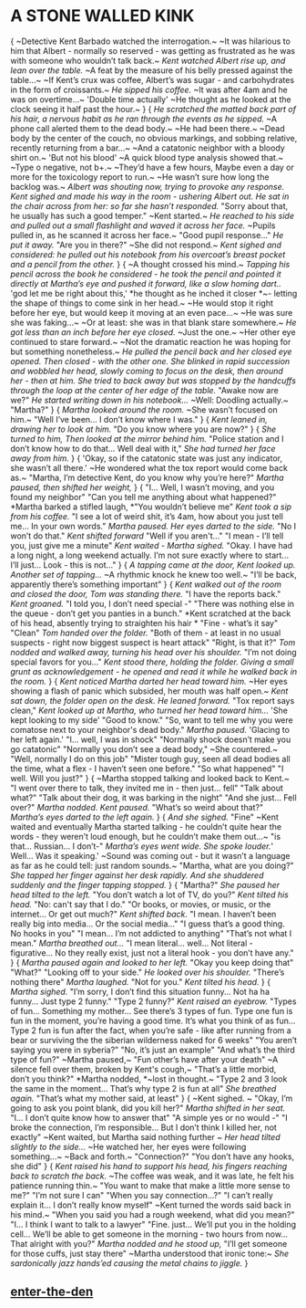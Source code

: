 # A STONE WALLED KINK
{
~Detective Kent Barbado watched the interrogation.~
~It was hilarious to him that Albert - normally so reserved - was getting as frustrated as he was with someone who wouldn’t talk back.~
*Kent watched Albert rise up, and lean over the table.*
~A feat by the measure of his belly pressed against the table...~
~If Kent’s crux was coffee, Albert’s was sugar - and carbohydrates in the form of croissants.~
*He sipped his coffee.*
~It was after 4am and he was on overtime...~
'Double time actually'
~He thought as he looked at the clock seeing it half past the hour.~
}
{
*He scratched the matted back part of his hair, a nervous habit as he ran through the events as he sipped.*
~A phone call alerted them to the dead body.~
~He had been there.~
~Dead body by the center of the couch, no obvious markings, and sobbing relative, recently returning from a bar...~
~And a catatonic neighbor with a bloody shirt on.~
'But not his blood'
~A quick blood type analysis showed that.~
~Type o negative, not b+.~
~They’d have a few hours, Maybe even a day or more for the toxicology report to run.~
~He wasn’t sure how long the backlog was.~
*Albert was shouting now, trying to provoke any response.*
*Kent sighed and made his way in the room - ushering Albert out.*
*He sat in the chair across from her: so far she hasn’t responded.*
"Sorry about that, he usually has such a good temper."
~Kent started.~
*He reached to his side and pulled out a small flashlight and waved it across her face.*
~Pupils pulled in, as he scanned it across her face.~
"Good pupil response..."
*He put it away.*
"Are you in there?"
~She did not respond.~
*Kent sighed and considered: he pulled out his notebook from his overcoat’s breast pocket and a pencil from the other.*
}
{
~A thought crossed his mind.~
*Tapping his pencil across the book he considered - he took the pencil and pointed it directly at Martha’s eye and pushed it forward, like a slow homing dart..* 'god let me be right about this,' *he thought as he inched it closer *~- letting the shape of things to come sink in her head.~ 
~He would stop it right before her eye, but would keep it moving at an even pace...~
~He was sure she was faking...~
~Or at least: she was in that blank stare somewhere.~
*He got less than an inch before her eye closed.*
~Just the one.~
~Her other eye continued to stare forward.~
~Not the dramatic reaction he was hoping for but something nonetheless.~
*He pulled the pencil back and her closed eye opened.*
*Then closed - with the other one.*
*She blinked in rapid succession and wobbled her head, slowly coming to focus on the desk, then around her - then at him.* 
*She tried to back away but was stopped by the handcuffs through the loop at the center of her edge of the table.*
"Awake now are we?"
*He started writing down in his notebook...*
~Well: Doodling actually.~
"Martha?"
}
{
*Martha looked around the room.*
~She wasn’t focused on him.~
"Well I’ve been... 
I don’t know where I was."
}
{
*Kent leaned in, drawing her to look at him.*
"Do you know where you are now?"
}
{
*She turned to him, Then looked at the mirror behind him.*
"Police station and I don’t know how to do that... 
Well deal with it,"
*She had turned her face away from him.*
}
{
'Okay, so if the catatonic state was just any indicator, she wasn’t all there.'
~He wondered what the tox report would come back as.~
"Martha, I’m detective Kent, do you know why you’re here?"
*Martha paused, then shifted her weight,*
}
{
"I... 
Well, I wasn’t moving, and you found my neighbor"
"Can you tell me anything about what happened?"
*Martha barked a stifled laugh, *"You wouldn’t believe me"
*Kent took a sip from his coffee.*
"I see a lot of weird shit, it’s 4am, how about you just tell me... 
In your own words."
*Martha paused.*
*Her eyes darted to the side.*
"No I won’t do that."
*Kent shifted forward*
"Well if you aren't..."
"I mean - I’ll tell you, just give me a minute"
*Kent waited - Martha sighed.*
"Okay. I have had a long night, a long weekend actually. 
I’m not sure exactly where to start... 
I’ll just... 
Look - this is not..."
}
{
*A tapping came at the door, Kent looked up.*
*Another set of tapping...*
~A rhythmic knock he knew too well.~
"I’ll be back, apparently there’s something important"
}
{
*Kent walked out of the room and closed the door, Tom was standing there.*
"I have the reports back."
*Kent groaned.*
"I told you, I don’t need special -"
"There was nothing else in the queue - don’t get you panties in a bunch."
*Kent scratched at the back of his head, absently trying to straighten his hair *
"Fine - what’s it say"
"Clean"
*Tom handed over the folder.*
"Both of them - at least in no usual suspects - right now biggest suspect is heart attack"
"Right, is that it?"
*Tom nodded and walked away, turning his head over his shoulder.*
"I’m not doing special favors for you..."
*Kent stood there, holding the folder.*
*Giving a small grunt as acknowledgement - he opened and read it while he walked back in the room.*
}
{
*Kent noticed Martha darted her head toward him.*
~Her eyes showing a flash of panic which subsided, her mouth was half open.~
*Kent sat down, the folder open on the desk.*
*He leaned forward.*
"Tox report says clean,"
*Kent looked up at Martha, who turned her head toward him...*
'She kept looking to my side'
"Good to know."
"So, want to tell me why you were comatose next to your neighbor's dead body."
*Martha paused.*
'Glacing to her left again.'
"I... well, I was in shock"
"Normally shock doesn’t make you go catatonic"
"Normally you don’t see a dead body,"
~She countered.~
"Well, normally I do on this job"
"Mister tough guy, seen all dead bodies all the time, what a flex - I haven’t seen one before."
"So what happened"
"I well. 
Will you just?"
}
{
~Martha stopped talking and looked back to Kent.~
"I went over there to talk, they invited me in - then just... fell"
"Talk about what?"
"Talk about their dog, it was barking in the night"
"And she just... 
Fell over?"
*Martha nodded.*
*Kent paused.*
"What’s so weird about that?"
*Martha’s eyes darted to the left again.*
}
{
*And she sighed.*
"Fine"
~Kent waited and eventually Martha started talking - he couldn’t quite hear the words - they weren’t loud enough, but he couldn’t make them out...~
"is that... 
Russian... 
I don’t-"
*Martha’s eyes went wide.*
*She spoke louder.*'
Well...
Was it speaking.'
~Sound was coming out - but it wasn’t a language as far as he could tell: just random sounds.~
"Martha, what are you doing?"
*She tapped her finger against her desk rapidly.*
*And she shuddered suddenly and the finger tapping stopped.*
}
{
"Martha?"
*She paused her head tilted to the left.*
"You don’t watch a lot of TV, do you?"
*Kent tilted his head.*
"No: can't say that I do."
"Or books, or movies, or music, or the internet... 
Or get out much?"
*Kent shifted back.*
"I mean. 
I haven’t been really big into media... 
Or the social media..."
"I guess that’s a good thing. 
No hooks in you"
"I mean...
I’m not addicted to anything"
"That’s not what I mean."
*Martha breathed out...*
"I mean literal... 
well... 
Not literal - figurative... 
No they really exist, just not a literal hook - you don’t have any."
}
{
*Martha paused again and looked to her left.*
"Okay you keep doing that"
"What?"
"Looking off to your side."
*He looked over his shoulder.*
"There’s nothing there"
*Martha laughed.*
"Not for you."
*Kent tilted his head.*
}
{
*Martha sighed.*
"I’m sorry, I don’t find this situation funny... 
Not ha ha funny... 
Just type 2 funny."
"Type 2 funny?"
*Kent raised an eyebrow.*
"Types of fun...
Something my mother... 
See there’s 3 types of fun. 
Type one fun is fun in the moment, you’re having a good time. 
It’s what you think of as fun... 
Type 2 fun is fun after the fact, when you’re safe - like after running from a bear or surviving the the siberian wilderness naked for 6 weeks"
"You aren’t saying you were in syberia?"
"No, it’s just an example"
"And what’s the third type of fun?"
~Martha paused,~
"Fun other’s have after your death"
~A silence fell over them, broken by Kent's cough,~
"That’s a little morbid, don’t you think?"
*Martha nodded, *~lost in thought.~
"Type 2 and 3 look the same in the moment...
That’s why type 2 is fun at all"
*She breathed again.*
"That’s what my mother said, at least"
}
{
~Kent sighed. ~
"Okay, I’m going to ask you point blank, did you kill her?"
*Martha shifted in her seat.*
"I... 
I don’t quite know how to answer that"
"A simple yes or no would -"
"I broke the connection, I’m responsible... 
But I don’t think I killed her, not exactly"
~Kent waited, but Martha said nothing further ~
*Her head tilted slightly to the side...*
~He watched her, her eyes were following something...~
~Back and forth.~
"Connection?"
"You don’t have any hooks, she did"
}
{
*Kent raised his hand to support his head, his fingers reaching back to scratch the back.*
~The coffee was weak, and it was late, he felt his patience running thin.~
"You want to make that make a little more sense to me?"
"I’m not sure I can"
"When you say connection...?"
"I can’t really explain it...
 I don’t really know myself"
~Kent turned the words said back in his mind.~
"When you said you had a rough weekend, what did you mean?"
"I...
I think I want to talk to a lawyer"
"Fine. just... 
We’ll put you in the holding cell...
We’ll be able to get someone in the morning - two hours from now... 
That alright with you?"
*Martha nodded and he stood up,*
"I’ll get someone for those cuffs, just stay there"
~Martha understood that ironic tone:~
*She sardonically jazz hands’ed causing the metal chains to jiggle.*
}

## [enter-the-den](enter-the-den.md)
